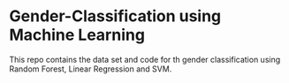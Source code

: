 # Gender-Classification using  Machine Learning
 This repo contains the data set and code for th gender classification using Random Forest, Linear Regression and SVM.
